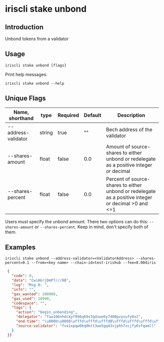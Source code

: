 # iriscli stake unbond

## Introduction

Unbond tokens from a validator

## Usage

```
iriscli stake unbond [flags]
```

Print help messages:
```
iriscli stake unbond --help
```

## Unique Flags

| Name, shorthand     | type   | Required | Default  | Description                                                         |
| --------------------| -----  | -------- | -------- | ------------------------------------------------------------------- |
| --address-validator | string | true     | ""       | Bech address of the validator |
| --shares-amount     | float  | false    | 0.0      | Amount of source-shares to either unbond or redelegate as a positive integer or decimal |
| --shares-percent    | float  | false    | 0.0      | Percent of source-shares to either unbond or redelegate as a positive integer or decimal >0 and <=1 |

Users must specify the unbond amount. There two options can do this: `--shares-amount` or `--shares-percent`. Keep in mind, don't specify both of them.

## Examples

```
iriscli stake unbond --address-validator=<ValidatorAddress> --shares-percent=0.1 --from=<key name> --chain-id=test-irishub --fee=0.004iris
```
```json
 {
   "code": 0,
   "data": "CwiAkrjDmP7///8B",
   "log": "Msg 0: ",
   "info": "",
   "gas_wanted": 200000,
   "gas_used": 18990,
   "codespace": "",
   "tags": {
     "action": "begin_unbonding",
     "delegator": "faa106nhdckyf996q69v3qdxwe6y7408pvyvufy0x2",
     "end-time": "\u000b\u0008\ufffd\ufffd\ufffdØ\ufffd\ufffd\ufffd\ufffd\u0001",
     "source-validator": "fva1xpqw0kq0ktt3we5gq43vjphh7xcjfy6sfqamll"
   }
 })
```